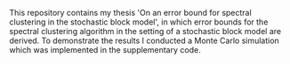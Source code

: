 This repository contains my thesis 'On an error bound for spectral clustering in the stochastic block model', in which error bounds for the spectral clustering algorithm in the setting of a stochastic block model are derived. To demonstrate the results I conducted a Monte Carlo simulation which was implemented in the supplementary code.
